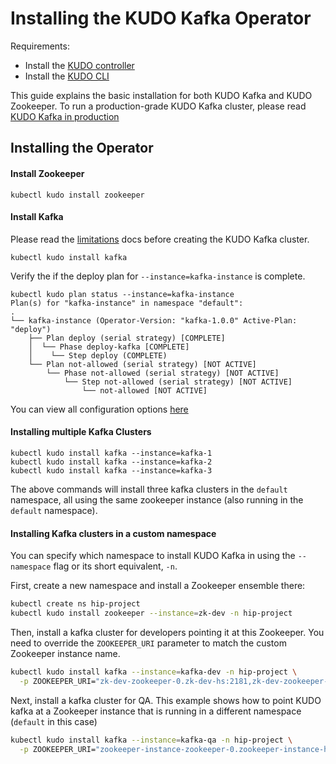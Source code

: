 # Installing the KUDO Kafka Operator

Requirements:

- Install the [KUDO controller](https://kudo.dev/docs/getting-started/)
- Install the [KUDO CLI](https://kudo.dev/docs/cli/)

This guide explains the basic installation for both KUDO Kafka and KUDO Zookeeper.
To run a production-grade KUDO Kafka cluster, please read [KUDO Kafka in production](./production.md)

## Installing the Operator

#### Install Zookeeper 
```
kubectl kudo install zookeeper
```

#### Install Kafka 

Please read the [limitations](./limitations.md) docs before creating the KUDO Kafka cluster. 

```
kubectl kudo install kafka
```

Verify the if the deploy plan for `--instance=kafka-instance` is complete.
```
kubectl kudo plan status --instance=kafka-instance
Plan(s) for "kafka-instance" in namespace "default":
.
└── kafka-instance (Operator-Version: "kafka-1.0.0" Active-Plan: "deploy")
    ├── Plan deploy (serial strategy) [COMPLETE]
    │  └── Phase deploy-kafka [COMPLETE]
    │    └── Step deploy (COMPLETE)
    └── Plan not-allowed (serial strategy) [NOT ACTIVE]
        └── Phase not-allowed (serial strategy) [NOT ACTIVE]
            └── Step not-allowed (serial strategy) [NOT ACTIVE]
                └── not-allowed [NOT ACTIVE]
```

You can view all configuration options [here](./configuration.md)

#### Installing multiple Kafka Clusters

```
kubectl kudo install kafka --instance=kafka-1
kubectl kudo install kafka --instance=kafka-2
kubectl kudo install kafka --instance=kafka-3
```

The above commands will install three kafka clusters in the `default` namespace,
all using the same zookeeper instance (also running in the `default` namespace).

#### Installing Kafka clusters in a custom namespace

You can specify which namespace to install KUDO Kafka in using the `--namespace` flag
or its short equivalent, `-n`.

First, create a new namespace and install a Zookeeper ensemble there:

```bash
kubectl create ns hip-project
kubectl kudo install zookeeper --instance=zk-dev -n hip-project
```

Then, install a kafka cluster for developers pointing it at this Zookeeper.
You need to override the `ZOOKEEPER_URI` parameter to match the custom Zookeeper instance name.

```bash
kubectl kudo install kafka --instance=kafka-dev -n hip-project \
  -p ZOOKEEPER_URI="zk-dev-zookeeper-0.zk-dev-hs:2181,zk-dev-zookeeper-1.zk-dev-hs:2181,zk-dev-zookeeper-2.zk-dev-hs:2181"
```

Next, install a kafka cluster for QA. This example shows how to point KUDO kafka at a Zookeeper instance
that is running in a different namespace (`default` in this case)

```bash
kubectl kudo install kafka --instance=kafka-qa -n hip-project \
  -p ZOOKEEPER_URI="zookeeper-instance-zookeeper-0.zookeeper-instance-hs.default:2181,zookeeper-instance-zookeeper-1.zookeeper-instance-hs.default:2181,zookeeper-instance-zookeeper-2.zookeeper-instance-hs.default:2181"
```
